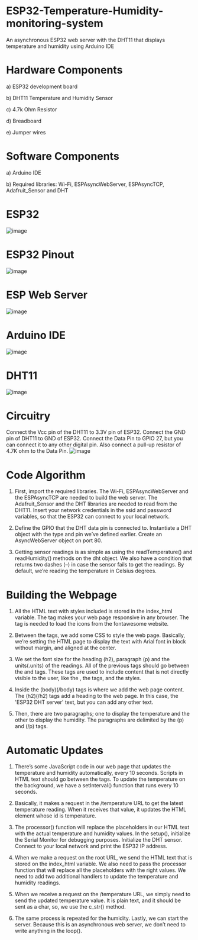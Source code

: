 # ESP32-Temperature-Humidity-monitoring-system
An asynchronous ESP32 web server with the DHT11 that displays temperature and humidity using Arduino IDE
# Hardware Components
a) ESP32 development board

b) DHT11 Temperature and Humidity Sensor

c) 4.7k Ohm Resistor

d) Breadboard

e) Jumper wires

# Software Components
a) Arduino IDE

b) Required libraries: Wi-Fi, ESPAsyncWebServer, ESPAsyncTCP, Adafruit_Sensor and DHT

# ESP32
![image](https://github.com/KarthikT23/ESP32-Temperature-Humidity-monitoring-system/assets/119528503/c026872d-9985-4b06-a982-0cc67a0ab8a0)

# ESP32 Pinout
![image](https://github.com/KarthikT23/ESP32-Temperature-Humidity-monitoring-system/assets/119528503/2f566421-0116-48fc-9296-51627fb8fd5c)

# ESP Web Server
![image](https://github.com/KarthikT23/ESP32-Temperature-Humidity-monitoring-system/assets/119528503/cc9590ed-3e3e-491f-9b6a-9060749ab7f1)

# Arduino IDE
![image](https://github.com/KarthikT23/ESP32-Temperature-Humidity-monitoring-system/assets/119528503/7cd214b5-981c-48a2-9679-e3f96e476a5e)

# DHT11
![image](https://github.com/KarthikT23/ESP32-Temperature-Humidity-monitoring-system/assets/119528503/dc05c7d4-d01f-4eef-bdd8-ad792a0b4e0c)

# Circuitry
Connect the Vcc pin of the DHT11 to 3.3V pin of ESP32. Connect the GND pin of DHT11 to GND of ESP32. Connect the Data Pin to GPIO 27, but you can connect it to any other digital pin. Also connect a pull-up resistor of 4.7K ohm to the Data Pin.
![image](https://github.com/KarthikT23/ESP32-Temperature-Humidity-monitoring-system/assets/119528503/99f40083-70e2-409f-8c24-84ba8c0910d6)

# Code Algorithm
1) First, import the required libraries. The Wi-Fi, ESPAsyncWebServer and the ESPAsyncTCP are needed to build the web server. The Adafruit_Sensor and the DHT libraries are needed to read from the DHT11. Insert your network credentials in the ssid and password variables, so that the ESP32 can connect to your local network.

2) Define the GPIO that the DHT data pin is connected to. Instantiate a DHT object with the type and pin we’ve defined earlier. Create an AsyncWebServer object on port 80.

3) Getting sensor readings is as simple as using the readTemperature() and readHumidity() methods on the dht object. We also have a condition that returns two dashes (–) in case the sensor fails to get the readings. By default, we’re reading the temperature in Celsius degrees.

# Building the Webpage
1) All the HTML text with styles included is stored in the index_html variable. The <meta> tag makes your web page responsive in any browser. The <link> tag is needed to load the icons from the fontawesome website.

2) Between the <style></style> tags, we add some CSS to style the web page. Basically, we’re setting the HTML page to display the text with Arial font in block without margin, and aligned at the center.

3) We set the font size for the heading (h2), paragraph (p) and the units(.units) of the readings. All of the previous tags should go between the <head> and </head> tags. These tags are used to include content that is not directly visible to the user, like the <meta> , the <link> tags, and the styles.

4) Inside the (body)(/body) tags is where we add the web page content. The (h2)(/h2) tags add a heading to the web page. In this case, the 'ESP32 DHT server' text, but you can add any other text.

5) Then, there are two paragraphs; one to display the temperature and the other to display the humidity. The paragraphs are delimited by the (p) and (/p) tags.

# Automatic Updates
1) There’s some JavaScript code in our web page that updates the temperature and humidity automatically, every 10 seconds. Scripts in HTML text should go between the <script></script> tags. To update the temperature on the background, we have a setInterval() function that runs every 10 seconds.

2) Basically, it makes a request in the /temperature URL to get the latest temperature reading. When it receives that value, it updates the HTML element whose id is temperature.

3) The processor() function will replace the placeholders in our HTML text with the actual temperature and humidity values. In the setup(), initialize the Serial Monitor for debugging purposes. Initialize the DHT sensor. Connect to your local network and print the ESP32 IP address.

4) When we make a request on the root URL, we send the HTML text that is stored on the index_html variable. We also need to pass the processor function that will replace all the placeholders with the right values. We need to add two additional handlers to update the temperature and humidity readings.

5) When we receive a request on the /temperature URL, we simply need to send the updated temperature value. It is plain text, and it should be sent as a char, so, we use the c_str() method.

6) The same process is repeated for the humidity. Lastly, we can start the server.
Because this is an asynchronous web server, we don’t need to write anything in the loop().





